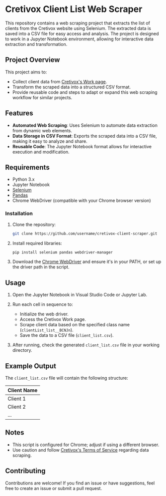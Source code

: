 # Cretivox Client List Web Scraper

This repository contains a web scraping project that extracts the list of clients from the Cretivox website using Selenium. The extracted data is saved into a CSV file for easy access and analysis. The project is designed to work in a Jupyter Notebook environment, allowing for interactive data extraction and transformation.

## Project Overview

This project aims to:
- Collect client data from [Cretivox's Work page](https://cretivox.com/work).
- Transform the scraped data into a structured CSV format.
- Provide reusable code and steps to adapt or expand this web scraping workflow for similar projects.

## Features

- **Automated Web Scraping**: Uses Selenium to automate data extraction from dynamic web elements.
- **Data Storage in CSV Format**: Exports the scraped data into a CSV file, making it easy to analyze and share.
- **Reusable Code**: The Jupyter Notebook format allows for interactive execution and modification.

## Requirements

- Python 3.x
- Jupyter Notebook
- [Selenium](https://pypi.org/project/selenium/)
- [Pandas](https://pandas.pydata.org/)
- Chrome WebDriver (compatible with your Chrome browser version)

### Installation

1. Clone the repository:
   ```bash
   git clone https://github.com/username/cretivox-client-scraper.git
   ```
2. Install required libraries:
   ```bash
   pip install selenium pandas webdriver-manager
   ```
3. Download the [Chrome WebDriver](https://chromedriver.chromium.org/downloads) and ensure it's in your PATH, or set up the driver path in the script.

## Usage

1. Open the Jupyter Notebook in Visual Studio Code or Jupyter Lab.
2. Run each cell in sequence to:
   - Initialize the web driver.
   - Access the Cretivox Work page.
   - Scrape client data based on the specified class name (`clientList_list__BCNJn`).
   - Save the data to a CSV file (`client_list.csv`).

3. After running, check the generated `client_list.csv` file in your working directory.

## Example Output

The `client_list.csv` file will contain the following structure:

| Client Name       |
|-------------------|
| Client 1          |
| Client 2          |
| ...               |

## Notes

- This script is configured for Chrome; adjust if using a different browser.
- Use caution and follow [Cretivox's Terms of Service](https://cretivox.com) regarding data scraping.

## Contributing

Contributions are welcome! If you find an issue or have suggestions, feel free to create an issue or submit a pull request.
